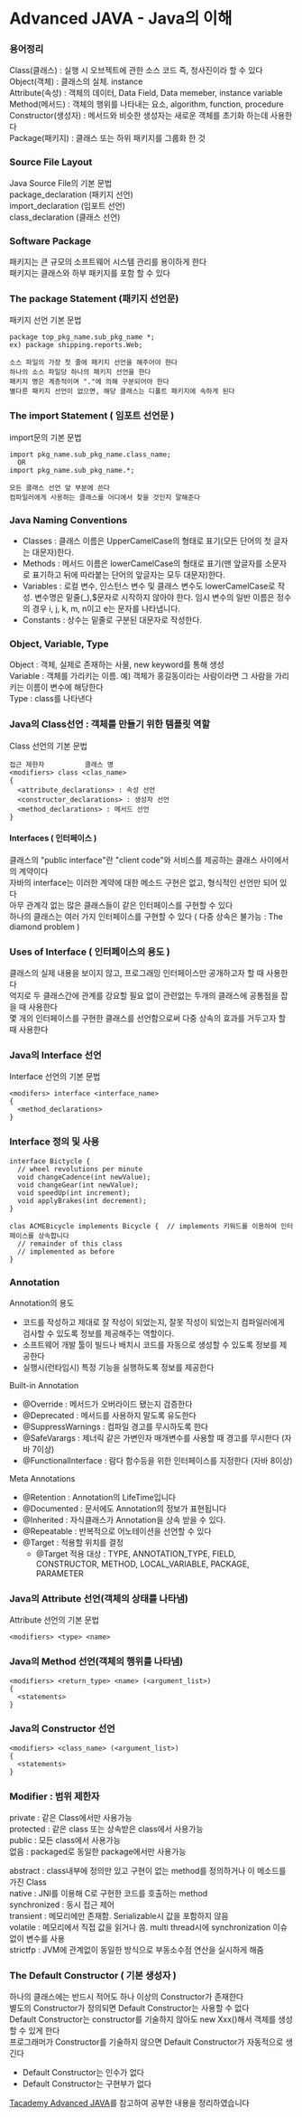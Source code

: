 # Advanced JAVA - Java의 이해
### 용어정리
Class(클래스) : 실행 시 오브젝트에 관한 소스 코드 즉, 청사진이라 할 수 있다  
Object(객체) : 클래스의 실체. instance  
Attribute(속성) : 객체의 데이터, Data Field, Data memeber, instance variable  
Method(메서드) : 객체의 행위를 나타내는 요소, algorithm, function, procedure  
Constructor(생성자) : 메서드와 비슷한 생성자는 새로운 객체를 초기화 하는데 사용한다  
Package(패키지) : 클래스 또는 하위 패키지를 그룹화 한 것  

### Source File Layout
Java Source File의 기본 문법  
package_declaration (패키지 선언)  
import_declaration (임포트 선언)  
class_declaration (클래스 선언)  

### Software Package
패키지는 큰 규모의 소프트웨어 시스템 관리를 용이하게 한다  
패키지는 클래스와 하부 패키지를 포함 할 수 있다  

### The package Statement (패키지 선언문)
패키지 선언 기본 문법
```
package top_pkg_name.sub_pkg_name *;
ex) package shipping.reports.Web;

소스 파일의 가장 첫 줄에 패키지 선언을 해주어야 한다
하나의 소스 파일당 하나의 패키지 선언을 한다
패키지 명은 계층적이며 "."에 의해 구분되어야 한다
별다른 패키지 선언이 없으면, 해당 클래스는 디폴트 패키지에 속하게 된다
```

### The import Statement ( 임포트 선언문 )
import문의 기본 문법
```
import pkg_name.sub_pkg_name.class_name;
  OR
import pkg_name.sub_pkg_name.*;

모든 클래스 선언 앞 부분에 쓴다
컴파일러에게 사용하는 클래스를 어디에서 찾을 것인지 말해준다
```

### Java Naming Conventions
* Classes : 클래스 이름은 UpperCamelCase의 형태로 표기(모든 단어의 첫 글자는 대문자)한다.
* Methods : 메서드 이름은 lowerCamelCase의 형태로 표기(맨 앞글자를 소문자로 표기하고 뒤에 따라붙는 단어의 앞글자는 모두 대문자)한다.
* Variables : 로컬 변수, 인스턴스 변수 및 클래스 변수도 lowerCamelCase로 작성. 변수명은 밑줄(_),$문자로 시작하지 않아야 한다. 임시 변수의 일반 이름은 정수의 경우 i, j, k, m, n이고 e는 문자를 나타냅니다.
* Constants : 상수는 밑줄로 구분된 대문자로 작성한다.


### Object, Variable, Type
Object : 객체, 실제로 존재하는 사물,  new keyword를 통해 생성  
Variable : 객체를 가리키는 이름. 예) 객체가 홍길동이라는 사람이라면 그 사람을 가리키는 이름이 변수에 해당한다  
Type : class를 나타낸다


### Java의 Class선언 : 객체를 만들기 위한 템플릿 역할
Class 선언의 기본 문법
```
접근 제한자          클래스 명
<modifiers> class <clas_name>
{
  <attribute_declarations> : 속성 선언
  <constructor_declarations> : 생성자 선언
  <method_declarations> : 메서드 선언
}
```


#### Interfaces ( 인터페이스 )
클래스의 "public interface"란 "client code"와 서비스를 제공하는 클래스 사이에서의 계약이다  
자바의 interface는 이러한 계약에 대한 메소드 구현은 없고, 형식적인 선언만 되어 있다  
아무 관계각 없는 많은 클래스들이 같은 인터페이스를 구현할 수 있다  
하나의 클래스는 여러 가지 인터페이스를 구현할 수 있다 ( 다중 상속은 불가능 : The diamond problem )


### Uses of Interface ( 인터페이스의 용도 )
클래스의 실제 내용을 보이지 않고, 프로그래밍 인터페이스만 공개하고자 할 때 사용한다  
억지로 두 클래스간에 관계를 강요할 필요 없이 관련없는 두개의 클래스에 공통점을 잡을 때 사용한다  
몇 개의 인터페이스를 구현한 클래스를 선언함으로써 다중 상속의 효과를 거두고자 할 때 사용한다


### Java의 Interface 선언
Interface 선언의 기본 문법
```
<modifers> interface <interface_name>
{
  <method_declarations>
}
```


### Interface 정의 및 사용
```
interface Bictycle {
  // wheel revolutions per minute
  void changeCadence(int newValue);
  void changeGear(int newValue);
  void speedUp(int increment);
  void applyBrakes(int decrement);
}

clas ACMEBicycle implements Bicycle {  // implements 키워드를 이용하여 인터페이스를 상속합니다
  // remainder of this class 
  // implemented as before
}
```


### Annotation 
Annotation의 용도
* 코드를 작성하고 제대로 잘 작성이 되었는지, 잘못 작성이 되었는지 컴파일러에게 검사할 수 있도록 정보를 제공해주는 역할이다.
* 소프트웨어 개발 툴이 빌드나 배치시 코드를 자동으로 생성할 수 있도록 정보를 제공한다
* 실행시(런타임시) 특정 기능을 실행하도록 정보를 제공한다

Built-in Annotation
* @Override : 메서드가 오버라이드 됐는지 검증한다
* @Deprecated : 메서드를 사용하지 말도록 유도한다
* @SuppressWarnings : 컴파일 경고를 무시하도록 한다
* @SafeVarargs : 제너릭 같은 가변인자 매개변수를 사용할 때 경고를 무시한다 (자바 7이상)
* @FunctionalInterface : 람다 함수등을 위한 인터페이스를 지정한다 (자바 8이상)

Meta Annotations
* @Retention : Annotation의 LifeTime입니다
* @Documented : 문서에도 Annotation의 정보가 표현됩니다
* @Inherited : 자식클래스가 Annotation을 상속 받을 수 있다.
* @Repeatable : 반복적으로 어노테이션을 선언할 수 있다
* @Target : 적용할 위치를 결정
  * @Target 적용 대상 : TYPE, ANNOTATION_TYPE, FIELD, CONSTRUCTOR, METHOD, LOCAL_VARIABLE, PACKAGE, PARAMETER


### Java의 Attribute 선언(객체의 상태를 나타냄)
Attribute 선언의 기본 문법
```
<modifiers> <type> <name>
```
### Java의 Method 선언(객체의 행위를 나타냄)
```
<modifiers> <return_type> <name> (<argument_list>)
{
  <statements>
}
```
### Java의 Constructor 선언
```
<modifiers> <class_name> (<argument_list>)
{
  <statements>
}
```


### Modifier : 범위 제한자
private : 같은 Class에서만 사용가능  
protected : 같은 class 또는 상속받은 class에서 사용가능  
public : 모든 class에서 사용가능  
없음 : packaged로 동일한 package에서만 사용가능  

abstract : class내부에 정의만 있고 구현이 없는 method를 정의하거나 이 메소드를 가진 Class  
native : JNI를 이용해 C로 구현한 코드를 호출하는 method  
synchronized : 동시 접근 제어  
transient : 메모리에만 존재함. Serializable시 값을 포함하지 않음  
volatile : 메모리에서 직접 값을 읽거나 씀. multi thread시에 synchronization 이슈 없이 변수를 사용  
strictfp : JVM에 관계없이 동일한 방식으로 부동소수점 연산을 실시하게 해줌  


### The Default Constructor ( 기본 생성자 )
하나의 클래스에는 반드시 적어도 하나 이상의 Constructor가 존재한다  
별도의 Constructor가 정의되면 Default Constructor는 사용할 수 없다  
Default Constructor는 constructor를 기술하지 않아도 new Xxx()해서 객체를 생성할 수 있게 한다  
프로그래머가 Constructor를 기술하지 않으면 Default Constructor가 자동적으로 생긴다  
* Default Constructor는 인수가 없다
* Default Constructor는 구현부가 없다  


[Tacademy Advanced JAVA](https://tacademy.sktechx.com/live/player/onlineLectureDetail.action?seq=52)를 참고하여 공부한 내용을 정리하였습니다
